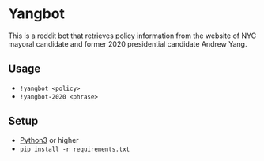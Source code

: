 # Yangbot
This is a reddit bot that retrieves policy information from the website of NYC mayoral candidate and former 2020 presidential candidate Andrew Yang.

## Usage
 - `!yangbot <policy>`
 - `!yangbot-2020 <phrase>`

## Setup
 - [Python3](https://www.python.org/downloads/) or higher
 - `pip install -r requirements.txt`